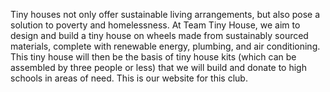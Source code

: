 Tiny houses not only offer sustainable living arrangements, but also pose a solution to poverty and homelessness. At Team Tiny House, we aim to design and build a tiny house on wheels made from sustainably sourced materials, complete with renewable energy, plumbing, and air conditioning. This tiny house will then be the basis of tiny house kits (which can be assembled by three people or less) that we will build and donate to high schools in areas of need.
This is our website for this club.

